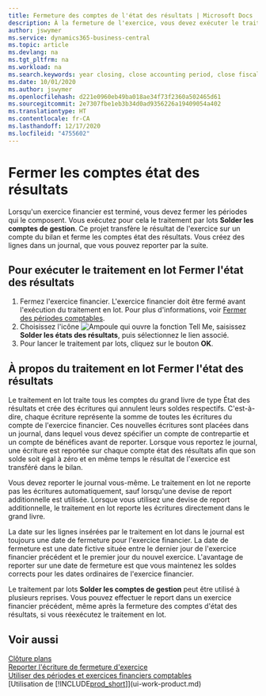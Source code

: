 ```yaml
---
title: Fermeture des comptes de l'état des résultats | Microsoft Docs
description: À la fermeture de l'exercice, vous devez exécuter le traitement en lot Fermer l'état des résultats afin de refermer les périodes comptables de l'exercice financier.
author: jswymer
ms.service: dynamics365-business-central
ms.topic: article
ms.devlang: na
ms.tgt_pltfrm: na
ms.workload: na
ms.search.keywords: year closing, close accounting period, close fiscal year, bank account detailed trial balance
ms.date: 10/01/2020
ms.author: jswymer
ms.openlocfilehash: d221e0960eb49ba018ae34f73f2360a502465d61
ms.sourcegitcommit: 2e7307fbe1eb3b34d0ad9356226a19409054a402
ms.translationtype: HT
ms.contentlocale: fr-CA
ms.lasthandoff: 12/17/2020
ms.locfileid: "4755602"
---
```

# <a name="close-income-statement-accounts"></a>Fermer les comptes état des résultats
Lorsqu'un exercice financier est terminé, vous devez fermer les périodes qui le composent. Vous exécutez pour cela le traitement par lots **Solder les comptes de gestion**. Ce projet transfère le résultat de l'exercice sur un compte du bilan et ferme les comptes état des résultats. Vous créez des lignes dans un journal, que vous pouvez reporter par la suite.

## <a name="to-run-the-close-income-statement-batch-job"></a>Pour exécuter le traitement en lot Fermer l'état des résultats
1. Fermez l'exercice financier. L'exercice financier doit être fermé avant l'exécution du traitement en lot. Pour plus d'informations, voir [Fermer des périodes comptables](year-close-account-periods.md).
2. Choisissez l'icône ![Ampoule qui ouvre la fonction Tell Me](media/ui-search/search_small.png "Dites-moi ce que vous voulez faire"), saisissez **Solder les états des résultats**, puis sélectionnez le lien associé.
3. Pour lancer le traitement par lots, cliquez sur le bouton **OK**.

## <a name="about-the-close-income-statement-batch-job"></a>À propos du traitement en lot Fermer l'état des résultats
Le traitement en lot traite tous les comptes du grand livre de type État des résultats et crée des écritures qui annulent leurs soldes respectifs. C'est-à-dire, chaque écriture représente la somme de toutes les écritures du compte de l'exercice financier. Ces nouvelles écritures sont placées dans un journal, dans lequel vous devez spécifier un compte de contrepartie et un compte de bénéfices avant de reporter. Lorsque vous reportez le journal, une écriture est reportée sur chaque compte état des résultats afin que son solde soit égal à zéro et en même temps le résultat de l'exercice est transféré dans le bilan.

Vous devez reporter le journal vous-même. Le traitement en lot ne reporte pas les écritures automatiquement, sauf lorsqu'une devise de report additionnelle est utilisée. Lorsque vous utilisez une devise de report additionnelle, le traitement en lot reporte les écritures directement dans le grand livre.

La date sur les lignes insérées par le traitement en lot dans le journal est toujours une date de fermeture pour l'exercice financier. La date de fermeture est une date fictive située entre le dernier jour de l'exercice financier précédent et le premier jour du nouvel exercice. L'avantage de reporter sur une date de fermeture est que vous maintenez les soldes corrects pour les dates ordinaires de l'exercice financier.

Le traitement par lots **Solder les comptes de gestion** peut être utilisé à plusieurs reprises. Vous pouvez effectuer le report dans un exercice financier précédent, même après la fermeture des comptes d'état des résultats, si vous réexécutez le traitement en lot.

## <a name="see-also"></a>Voir aussi

[Clôture plans](year-close-books.md)  
[Reporter l'écriture de fermeture d'exercice](year-how-post-year-end-close-entry.md)  
[Utiliser des périodes et exercices financiers comptables](finance-accounting-periods-and-fiscal-years.md)  
[Utilisation de [!INCLUDE[prod_short](includes/prod_short.md)]](ui-work-product.md)
